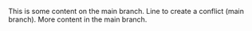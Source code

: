 This is some content on the main branch.
Line to create a conflict (main branch).
More content in the main branch.
